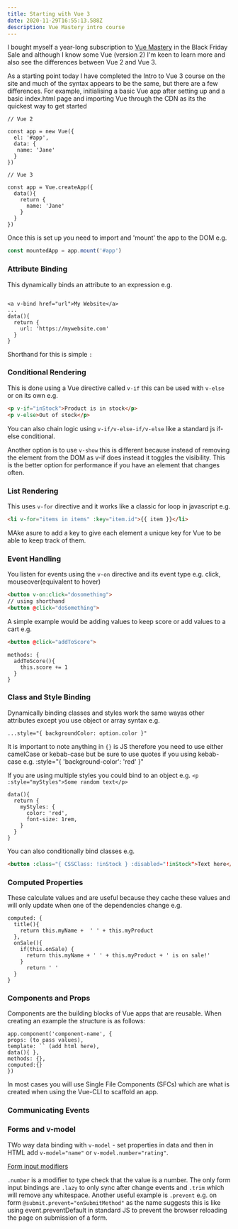 ```yaml
---
title: Starting with Vue 3
date: 2020-11-29T16:55:13.588Z
description: Vue Mastery intro course
---
```

I bought myself a year-long subscription to [Vue Mastery](https://www.vuemastery.com) in the Black Friday Sale and although I know some Vue (version 2) I'm keen to learn more and also see the differences between Vue 2 and Vue 3. 

As a starting point today I have completed the Intro to Vue 3 course on the site and much of the syntax appears to be the same, but there are a few differences. For example, initialising a basic Vue app after setting up and a basic index.html page and importing Vue through the CDN as its the quickest way to get started

```Vue
// Vue 2

const app = new Vue({
  el: '#app',
  data: {
   name: 'Jane'
  }
})

// Vue 3

const app = Vue.createApp({
  data(){
    return {
      name: 'Jane'
    }
  }
})
```
Once this is set up you need to import and 'mount' the app to the DOM e.g.

```javascript
const mountedApp = app.mount('#app')
```

### Attribute Binding

This dynamically binds an attribute to an expression e.g.

```Vue

<a v-bind href="url">My Website</a>
...
data(){
  return {
    url: 'https://mywebsite.com'
  }
}
```
Shorthand for this is simple `:`

### Conditional Rendering

This is done using a Vue directive called `v-if` this can be used with `v-else` or on its own e.g.

```html
<p v-if="inStock">Product is in stock</p>
<p v-else>Out of stock</p>
```

You can also chain logic using `v-if/v-else-if/v-else` like a standard js if-else conditional.

Another option is to use `v-show` this is different because instead of removing the element from the DOM as v-if does instead it toggles the visibility. This is the better option for performance if you have an element that changes often.

### List Rendering

This uses `v-for` directive and it works like a classic for loop in javascript e.g.

```html
<li v-for="items in items" :key="item.id">{{ item }}</li>
```
MAke asure to add a key to give each element a unique key for Vue to be able to keep track of them.

### Event Handling

You listen for events using the `v-on` directive and its event type e.g. click, mouseover(equivalent to hover)

```html
<button v-on:click="dosomething">
// using shorthand
<button @click="doSomething">
```

A simple example would be adding values to keep score or add values to a cart e.g.

```html
<button @click="addToScore">
```

```Vue
methods: {
  addToScore(){
    this.score += 1
  }
}
```

### Class and Style Binding

Dynamically binding classes and styles work the same wayas other attributes except you use object or array syntax e.g. 

```
...style="{ backgroundColor: option.color }"
```

It is important to note anything in `{}` is JS therefore you need to use either camelCase or kebab-case but be sure to use quotes if you using kebab-case e.g. :style="{ 'background-color': 'red' }"

If you are using multiple styles you could bind to an object e.g. 
`<p :style="myStyles">Some random text</p>`

```vue
data(){
  return {
    myStyles: {
      color: 'red',
      font-size: 1rem,
    }
  }
}
```
You can also conditionally bind classes e.g.

```html
<button :class="{ CSSClass: !inStock } :disabled="!inStock">Text here</button>
```

### Computed Properties

These calculate values and are useful because they cache these values and will only update when one of the dependencies change e.g.

```vue
computed: {
  title(){
    return this.myName +  ' ' + this.myProduct
  },
  onSale(){
    if(this.onSale) {
      return this.myName + ' ' + this.myProduct + ' is on sale!'
    }
      return ' '
  }
}
```

### Components and Props

Components are the building blocks of Vue apps that are reusable. When creating an example the structure is as follows:

```vue
app.component('component-name', {
props: (to pass values),
template: `` (add html here),
data(){ },
methods: {},
computed:{}
})
```

In most cases you will use Single File Components (SFCs) which are what is created when using the Vue-CLI to scaffold an app.

### Communicating Events


### Forms and v-model

TWo way data binding with `v-model` - set properties in data and then in HTML add `v-model="name"` or `v-model.number="rating"`.

[Form input modifiers](https://vuejs.org/v2/guide/forms.html#Modifiers)

`.number` is a modifier to type check that the value is a number. The only form input bindings are `.lazy` to only sync after change events and `.trim` which will remove any whitespace. Another useful example is `.prevent` e.g. on form `@submit.prevent="onSubmitMethod"` as the name suggests this is like using event.preventDefault in standard JS to prevent the browser reloading the page on submission of a form.